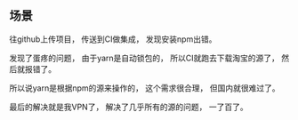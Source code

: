 ## 场景

往github上传项目，
传送到CI做集成，
发现安装npm出错。

发现了蛋疼的问题，
由于yarn是自动锁包的，
所以CI就跑去下载淘宝的源了，
然后就报错了。

所以说yarn是根据npm的源来操作的，
这个需求很合理，
但国内就很难过了。

最后的解决就是我VPN了，
解决了几乎所有的源的问题，
一了百了。

